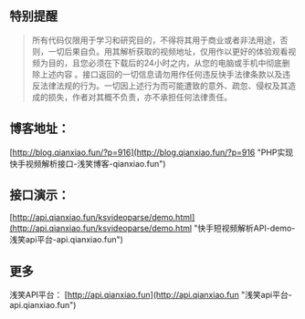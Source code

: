 ## 特别提醒
>所有代码仅限用于学习和研究目的，不得将其用于商业或者非法用途，否则，一切后果自负。用其解析获取的视频地址，仅用作以更好的体验观看视频为目的，且您必须在下载后的24小时之内，从您的电脑或手机中彻底删除上述内容 。接口返回的一切信息请勿用作任何违反快手法律条款以及违反法律法规的行为。一切因上述行为而可能遭致的意外、疏忽、侵权及其造成的损失，作者对其概不负责，亦不承担任何法律责任。

## 博客地址：

[http://blog.qianxiao.fun/?p=916](http://blog.qianxiao.fun/?p=916 "PHP实现快手视频解析接口-浅笑博客-qianxiao.fun")

## 接口演示：

[http://api.qianxiao.fun/ksvideoparse/demo.html](http://api.qianxiao.fun/ksvideoparse/demo.html "快手短视频解析API-demo-浅笑api平台-api.qianxiao.fun")

## 更多

浅笑API平台：
[http://api.qianxiao.fun](http://api.qianxiao.fun "浅笑api平台-api.qianxiao.fun")
